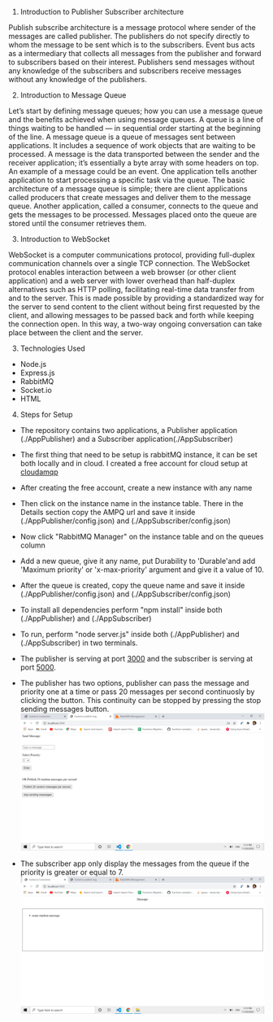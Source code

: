 1. Introduction to Publisher Subscriber architecture

Publish subscribe architecture is a message protocol where sender of the messages are called publisher. The publishers do not specify directly to whom the message to be sent which is to the subscribers. Event bus acts as a intermediary that collects all messages from the publisher and forward to subscribers based on their interest. Publishers send messages without any knowledge of the subscribers and subscribers receive messages without any knowledge of the publishers.

2. Introduction to Message Queue

Let’s start by defining message queues; how you can use a message queue and the benefits achieved when using message queues. A queue is a line of things waiting to be handled — in sequential order starting at the beginning of the line. A message queue is a queue of messages sent between applications. It includes a sequence of work objects that are waiting to be processed. A message is the data transported between the sender and the receiver application; it’s essentially a byte array with some headers on top. An example of a message could be an event. One application tells another application to start processing a specific task via the queue. The basic architecture of a message queue is simple; there are client applications called producers that create messages and deliver them to the message queue. Another application, called a consumer, connects to the queue and gets the messages to be processed. Messages placed onto the queue are stored until the consumer retrieves them.

3. Introduction to WebSocket

WebSocket is a computer communications protocol, providing full-duplex communication channels over a single TCP connection. The WebSocket protocol enables interaction between a web browser (or other client application) and a web server with lower overhead than half-duplex alternatives such as HTTP polling, facilitating real-time data transfer from and to the server. This is made possible by providing a standardized way for the server to send content to the client without being first requested by the client, and allowing messages to be passed back and forth while keeping the connection open. In this way, a two-way ongoing conversation can take place between the client and the server.

3. Technologies Used

- Node.js
- Express.js
- RabbitMQ
- Socket.io
- HTML

4. Steps for Setup

- The repository contains two applications, a Publisher application (./AppPublisher) and a Subscriber application(./AppSubscriber)

- The first thing that need to be setup is rabbitMQ instance, it can be set both locally and in cloud. I created a free account for cloud setup at <a href="https://www.cloudamqp.com/">cloudamqp</a>

- After creating the free account, create a new instance with any name
- Then click on the instance name in the instance table. There in the Details section copy the AMPQ url and save it inside (./AppPublisher/config.json) and (./AppSubscriber/config.json)

- Now click "RabbitMQ Manager" on the instance table and on the queues column

- Add a new queue, give it any name, put Durability to 'Durable'and add 'Maximum priority' or 'x-max-priority' argument and give it a value of 10.

- After the queue is created, copy the queue name and save it inside (./AppPublisher/config.json) and (./AppSubscriber/config.json)

- To install all dependencies perform "npm install" inside both (./AppPublisher) and (./AppSubscriber)

- To run, perform "node server.js" inside both (./AppPublisher) and (./AppSubscriber)
  in two terminals.

- The publisher is serving at port <a href="http://localhost:3000/">3000</a> and the subscriber is serving at port
  <a href="http://localhost:5000/">5000</a>.

- The publisher has two options, publisher can pass the message and priority one at a time or pass 20 messages per second continuosly by clicking the button. This continuity can be stopped by pressing the stop sending messages button.
  <img src="./images/publisher.png" />

- The subscriber app only display the messages from the queue if the priority is greater or equal to 7.
  <img src="./images/subscriber.png" />
